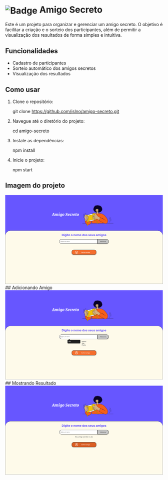 # <img src="https://cdn1.gnarususercontent.com.br/6/409216/ff043987-239b-4661-bdb1-7f4ca6092c48.png" alt="Badge" width="150" height="150" style="vertical-align: middle;"/> Amigo Secreto

Este é um projeto para organizar e gerenciar um amigo secreto. O objetivo é facilitar a criação e o sorteio dos participantes, além de permitir a visualização dos resultados de forma simples e intuitiva.

## Funcionalidades

- Cadastro de participantes
- Sorteio automático dos amigos secretos
- Visualização dos resultados

## Como usar

1. Clone o repositório:
    
    git clone https://github.com/islno/amigo-secreto.git
    
2. Navegue até o diretório do projeto:
    
    cd amigo-secreto
    
3. Instale as dependências:
    
    npm install
    
4. Inicie o projeto:
    
    npm start

## Imagem do projeto
<img src="assets/prints/1.png" alt="Imagem do projeto" width="800"/>
## Adicionando Amigo
<img src="assets/prints/2.png" alt="Imagem do projeto" width="800"/>
## Mostrando Resultado
<img src="assets/prints/3.png" alt="Imagem do projeto" width="800"/>
